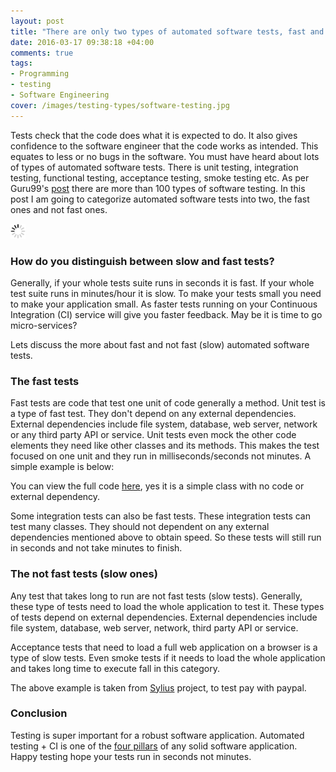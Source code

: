 ```yaml
---
layout: post
title: "There are only two types of automated software tests, fast and not fast"
date: 2016-03-17 09:38:18 +04:00
comments: true
tags: 
- Programming
- testing
- Software Engineering
cover: /images/testing-types/software-testing.jpg
---
```


Tests check that the code does what it is expected to do. It also gives confidence to the software engineer that the code  works as intended. This equates to less or no bugs in the software. You must have heard about lots of types of automated software tests. There is unit testing, integration testing, functional testing, acceptance testing, smoke testing etc. As per Guru99's [post](http://www.guru99.com/types-of-software-testing.html) there are more than 100 types of software testing. In this post I am going to categorize automated software tests into two, the fast ones and not fast ones.

<img class="center" src="/images/generic/loading.gif" data-echo="/images/testing-types/software-testing.jpg" title="There are only two types of automated software tests, fast ones and not fast ones" alt="There are only two types of automated software tests, fast ones and not fast ones">

<!-- more -->

### How do you distinguish between slow and fast tests? 

Generally, if your whole tests suite runs in seconds it is fast.  If your whole test suite runs in minutes/hour it is slow. To make your tests small you need to make your application small. As faster tests running on your Continuous Integration (CI) service will give you faster feedback. May be it is time to go micro-services? 

Lets discuss the more about fast and not fast (slow) automated software tests.

### The fast tests

Fast tests are code that test one unit of code generally a method. Unit test is a type of fast test. They don't depend on any external dependencies. External dependencies include file system, database, web server, network  or any third party API or service. Unit tests even mock the other code elements they need like other classes and its methods. This makes the test focused on one unit and they run in milliseconds/seconds not minutes. A simple example is below:

<script src="https://gist-it.appspot.com/http://github.com/geshan/dataprovider-example/blob/master/tests/DataProvider/Example/Test/CheckoutTest.php"></script>

You can view the full code [here](http://github.com/geshan/dataprovider-example), yes it is a simple class with no code or external dependency.

Some integration tests can also be fast tests. These integration tests can test many classes. They should not dependent on any external dependencies mentioned above to obtain speed. So these tests will still run in seconds and not take minutes to finish.

### The not fast tests (slow ones)

Any test that takes long to run are not fast tests (slow tests). Generally, these type of tests need to load  the whole application to test it. These types of tests depend on external dependencies. External dependencies include file system, database, web server, network, third party API or service.

Acceptance tests that need to load a full web application on a browser is a type of slow tests. Even smoke tests if it needs to load the whole application and takes long time to execute fall in this category.

<script src="https://gist.github.com/geshan/4512326704954f6b8388.js"></script>

The above example is taken from [Sylius](https://github.com/Sylius/Sylius/blob/master/features/checkout/paying_for_order/paying_with_paypal_during_checkout.feature) project, to test pay with paypal.

### Conclusion

Testing is super important for a robust software application. Automated testing + CI is one of the [four pillars](https://geshan.com.np/blog/2015/10/4-pillars-of-a-solid-software-application-and-tools-to-support-it/) 
of any solid software application. Happy testing hope your tests run in seconds not minutes.
